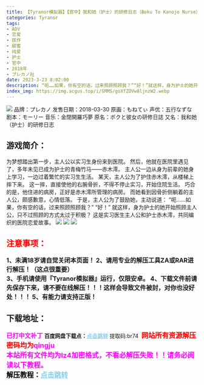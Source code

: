 ```yaml
---
title: 【Tyranor模拟器】【官中】我和她（护士）的研修日志（Boku To Kanojo Nurse）
categories: Tyranor
tags:
- ADV
- 恋爱
- 拔作
- 甜蜜
- 纯爱
- 护士
- 官中
- 2018年
- プレカノ社
date: 2023-3-23 8:02:00
description: “呃……如果，你有空的话，过来照顾照顾我？”“好！”就这样，身为护士的她开始照顾主人公，只不过照顾的方式太过于积极？这是实习医生主人公和护士赤木澪，共同编织的医院恋爱故事。
index_img: https://img.acgus.top/i/SMMS/goXfZDVw8ljnzW2.webp
---
```

![](https://img.acgus.top/i/SMMS/goXfZDVw8ljnzW2.webp)
品牌：プレカノ
发售日期：2018-03-30
原画：もねてぃ
声优：五行なずな
剧本：モーリー
音乐：金閉開羅巧夢
原名：ボクと彼女の研修日誌
又名：我和她（护士）的研修日志

## 游戏简介：
为梦想踏出第一步，主人公以实习生身份来到医院。
然后，他就在医院里遇见了，多年未见已成为护士的青梅竹马——赤木澪。
主人公一边从身为前辈的她身上学习，一边过着繁忙的实习生生活。
某天，主人公为了护住赤木澪，从楼梯上摔下来。
这一摔，直接使他的右腕骨折，不得不停止实习，开始住院生活。
巧合的是，他住进的病房，正好是赤木澪所管理的病房。
而她看到因骨折侧躺着的主人公，颇感歉意，心情低落。
于是，主人公为了鼓励她，主动说道：
“呃……如果，你有空的话，过来照顾照顾我？”
“好！”
就这样，身为护士的她开始照顾主人公，只不过照顾的方式太过于积极？
这是实习医生主人公和护士赤木澪，共同编织的医院恋爱故事。
![](https://img.acgus.top/i/SMMS/KmYbliSuZGXT6vq.webp)
![](https://img.acgus.top/i/SMMS/kYaLvIjsXEeqrw.webp)
![](https://img.acgus.top/i/SMMS/fABPoM5bgexlvJN.webp)






## <font color=#FF0000 >注意事项：</font>
<font size=3><b>1、未满18岁请自觉关闭本页面！
2、请用专业的解压工具ZA或RAR进行解压！（这点很重要）           
3、手机请使用『Tyranor模拟器』运行，仅限安卓。
4、下载文件前请先保存下来，请不要在线解压！！！这样会导致文件被封，对你也没好处！！！
5、有能力请支持正版！</b></font>

## 下载地址：
<font color=#FF00FF size=3><b>已打中文补丁</b></font>
<b>百度网盘下载点：</b><a href="https://pan.baidu.com/s/1DXXPqOF4Mu9BgYOHzCkpmw?pwd=br74" style="color: #87CEEB;"><b>点击跳转</b></a> 提取码:br74
<a style="padding: 0" href="https://post.qingju.org/AD/"><img style="max-width:100%" src="https://img.acgus.top/i/2024/07/478f689b8021d8d499ab43d21acf137a.gif" alt=""></a>
<b><font color=#FF0000 size=4>网站所有资源解压密码均为</b></font><b><font color=#FF00FF size=4>qingju</font><font color=#FF0000 ></font></b><br><b><font color=#FF00FF size=4>本站所有文件均为lz4加密格式，不看必解压失败！！请务必阅读以下教程。</b></font><br><b><font color=#000 size=4>解压教程：</b><a href="https://post.qingju.org/tutorial/000/" style="color: #87CEEB;"><b>点击跳转</b></a>